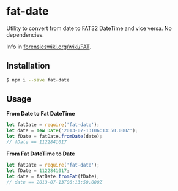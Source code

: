 # fat-date
Utility to convert from date to FAT32 DateTime and vice versa. No dependencies.

Info in [forensicswiki.org/wiki/FAT](http://forensicswiki.org/wiki/FAT#FAT_date_and_time_values).

## Installation

```bash
$ npm i --save fat-date
```

## Usage

**From Date to Fat DateTime**

```js
let fatDate = require('fat-date');
let date = new Date('2013-07-13T06:13:50.000Z');
let fDate = fatDate.fromDate(date);
// fDate == 1122841017
```

**From Fat DateTime  to Date**

```js
let fatDate = require('fat-date');
let fDate = 1122841017;
let date = fatDate.fromFat(fDate);
// date == 2013-07-13T06:13:50.000Z
```
